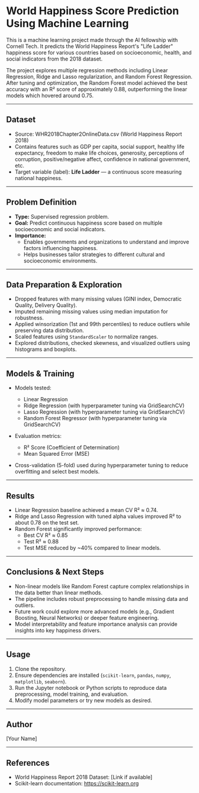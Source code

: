 # World Happiness Score Prediction Using Machine Learning

This is a machine learning project made through the AI fellowship with Cornell Tech. It predicts the World Happiness Report's "Life Ladder" happiness score for various countries based on socioeconomic, health, and social indicators from the 2018 dataset. 

The project explores multiple regression methods including Linear Regression, Ridge and Lasso regularization, and Random Forest Regression. After tuning and optimization, the Random Forest model achieved the best accuracy with an R² score of approximately 0.88, outperforming the linear models which hovered around 0.75.

---

## Dataset

- Source: WHR2018Chapter2OnlineData.csv (World Happiness Report 2018)
- Contains features such as GDP per capita, social support, healthy life expectancy, freedom to make life choices, generosity, perceptions of corruption, positive/negative affect, confidence in national government, etc.
- Target variable (label): **Life Ladder** — a continuous score measuring national happiness.

---

## Problem Definition

- **Type:** Supervised regression problem.
- **Goal:** Predict continuous happiness score based on multiple socioeconomic and social indicators.
- **Importance:** 
  - Enables governments and organizations to understand and improve factors influencing happiness.
  - Helps businesses tailor strategies to different cultural and socioeconomic environments.

---

## Data Preparation & Exploration

- Dropped features with many missing values (GINI index, Democratic Quality, Delivery Quality).
- Imputed remaining missing values using median imputation for robustness.
- Applied winsorization (1st and 99th percentiles) to reduce outliers while preserving data distribution.
- Scaled features using `StandardScaler` to normalize ranges.
- Explored distributions, checked skewness, and visualized outliers using histograms and boxplots.

---

## Models & Training

- Models tested:
  - Linear Regression
  - Ridge Regression (with hyperparameter tuning via GridSearchCV)
  - Lasso Regression (with hyperparameter tuning via GridSearchCV)
  - Random Forest Regressor (with hyperparameter tuning via GridSearchCV)

- Evaluation metrics:
  - R² Score (Coefficient of Determination)
  - Mean Squared Error (MSE)

- Cross-validation (5-fold) used during hyperparameter tuning to reduce overfitting and select best models.

---

## Results

- Linear Regression baseline achieved a mean CV R² ≈ 0.74.
- Ridge and Lasso Regression with tuned alpha values improved R² to about 0.78 on the test set.
- Random Forest significantly improved performance:
  - Best CV R² ≈ 0.85
  - Test R² ≈ 0.88
  - Test MSE reduced by ~40% compared to linear models.

---

## Conclusions & Next Steps

- Non-linear models like Random Forest capture complex relationships in the data better than linear methods.
- The pipeline includes robust preprocessing to handle missing data and outliers.
- Future work could explore more advanced models (e.g., Gradient Boosting, Neural Networks) or deeper feature engineering.
- Model interpretability and feature importance analysis can provide insights into key happiness drivers.

---

## Usage

1. Clone the repository.
2. Ensure dependencies are installed (`scikit-learn`, `pandas`, `numpy`, `matplotlib`, `seaborn`).
3. Run the Jupyter notebook or Python scripts to reproduce data preprocessing, model training, and evaluation.
4. Modify model parameters or try new models as desired.

---

## Author

[Your Name]

---

## References

- World Happiness Report 2018 Dataset: [Link if available]
- Scikit-learn documentation: https://scikit-learn.org
